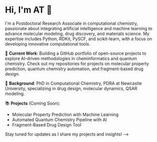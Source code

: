 # Hi, I'm AT 👋

I'm a Postdoctoral Research Associate in computational chemistry, passionate about integrating artificial intelligence and machine learning to advance molecular modeling, drug discovery, and materials science. My expertise includes Python, RDKit, PySCF, and scikit-learn, with a focus on developing innovative computational tools.

🔬 **Current Work**: Building a GitHub portfolio of open-source projects to explore AI-driven methodologies in cheminformatics and quantum chemistry. Check out my repositories for projects on molecular property prediction, quantum chemistry automation, and fragment-based drug design.

💼 **Background**: PhD in Computational Chemistry, PDRA at Newcastle University, specializing in drug design, molecular dynamics, QSAR modeling.

📚 **Projects** (Coming Soon):
- Molecular Property Prediction with Machine Learning
- Automated Quantum Chemistry Pipeline with AI
- Fragment-Based Drug Design Tool

Stay tuned for updates as I share my projects and insights!
-->

